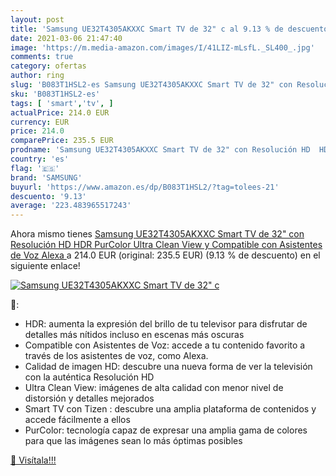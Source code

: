 ```yaml
---
layout: post
title: 'Samsung UE32T4305AKXXC Smart TV de 32" c al 9.13 % de descuento'
date: 2021-03-06 21:47:40
image: 'https://m.media-amazon.com/images/I/41LIZ-mLsfL._SL400_.jpg'
comments: true
category: ofertas
author: ring
slug: 'B083T1HSL2-es Samsung UE32T4305AKXXC Smart TV de 32" con Resolución HD...'
sku: 'B083T1HSL2-es'
tags: [ 'smart','tv', ]
actualPrice: 214.0 EUR
currency: EUR
price: 214.0
comparePrice: 235.5 EUR
prodname: 'Samsung UE32T4305AKXXC Smart TV de 32" con Resolución HD  HDR  PurColor  Ultra Clean View y Compatible con Asistentes de Voz  Alexa '
country: 'es'
flag: '🇪🇸'
brand: 'SAMSUNG'
buyurl: 'https://www.amazon.es/dp/B083T1HSL2/?tag=tolees-21'
descuento: '9.13'
average: '223.483965517243'
---
```


Ahora mismo tienes [Samsung UE32T4305AKXXC Smart TV de 32" con Resolución HD  HDR  PurColor  Ultra Clean View y Compatible con Asistentes de Voz  Alexa ](https://www.amazon.es/dp/B083T1HSL2/?tag=tolees-21) a 214.0 EUR (original: 235.5 EUR) (9.13 %  de descuento) en el siguiente enlace!

[![Samsung UE32T4305AKXXC Smart TV de 32" c](https://m.media-amazon.com/images/I/41LIZ-mLsfL._SL400_.jpg)](https://www.amazon.es/dp/B083T1HSL2/?tag=tolees-21)

🔎:

- HDR: aumenta la expresión del brillo de tu televisor para disfrutar de detalles más nítidos incluso en escenas más oscuras
- Compatible con Asistentes de Voz: accede a tu contenido favorito a través de los asistentes de voz, como Alexa.
- Calidad de imagen HD: descubre una nueva forma de ver la televisión con la auténtica Resolución HD
- Ultra Clean View: imágenes de alta calidad con menor nivel de distorsión y detalles mejorados
- Smart TV con Tizen : descubre una amplia plataforma de contenidos y accede fácilmente a ellos
- PurColor: tecnología capaz de expresar una amplia gama de colores para que las imágenes sean lo más óptimas posibles

[🛒 Visítala!!!](https://www.amazon.es/dp/B083T1HSL2/?tag=tolees-21)
